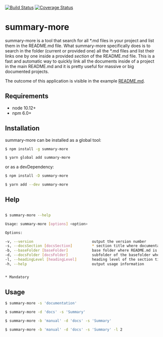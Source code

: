 [![Build Status](https://travis-ci.org/silversonicaxel/summary-more.svg?branch=master)](https://travis-ci.org/silversonicaxel/summary-more)
[![Coverage Status](https://coveralls.io/repos/github/silversonicaxel/summary-more/badge.svg?branch=master)](https://coveralls.io/github/silversonicaxel/summary-more?branch=master)

# summary-more
summary-more is a tool that search for all *.md files in your project and list them in the README.md file.
What summary-more specifically does is to search in the folder (current or provided one) all the *.md files and list their links one by one inside a provided _section_ of the README.md file.
This is a fast and automatic way to quickly link all the documents inside of a project in the main README.md and it is pretty useful for massive or big documented projects.

The outcome of this application is visible in the example [README.md](fixtures/README.md).

## Requirements
* node 10.12+
* npm 6.0+

## Installation
summary-more can be installed as a global tool:

```bash
$ npm install -g summary-more

$ yarn global add summary-more
```

or as a devDependency:

```bash
$ npm install -D summary-more

$ yarn add --dev summary-more
```

## Help
```bash

$ summary-more --help

Usage: summary-more [options] <option>

Options:

-v, --version                           output the version number
-s, --docsSection [docsSection]         * section title where documentation will be listed in README.md
-b, --baseFolder [baseFolder]           base folder where README.md is located
-d, --docsFolder [docsFolder]           subfolder of the basefolder where documentation is located
-l, --headingLevel [headingLevel]       heading level of the section title within README.md
-h, --help                              output usage information


* Mandatory
```

## Usage

```bash
$ summary-more -s 'documentation'
```

```bash
$ summary-more -d 'docs' -s 'Summary'
```

```bash
$ summary-more -b 'manual' -d 'docs' -s 'Summary'
```

```bash
$ summary-more -b 'manual' -d 'docs' -s 'Summary' -l 2
```
